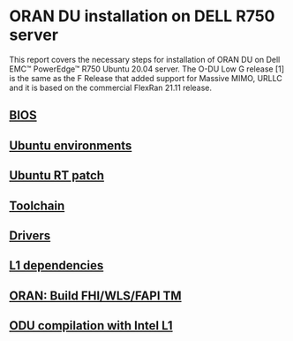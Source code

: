 # ORAN DU installation on DELL R750 server

This report covers the necessary steps for installation of ORAN DU on Dell EMC™ PowerEdge™ R750 Ubuntu 20.04 server.
The O-DU Low G release [1] is the same as the F Release that added support for Massive MIMO, URLLC and it is based on the commercial FlexRan 21.11 release.

## [BIOS](./BIOS)
## [Ubuntu environments](./Linux)
## [Ubuntu RT patch](./rt-patch)
## [Toolchain](./toolchain)
## [Drivers](./drivers)
## [L1 dependencies](./L1-deps)
## [ORAN: Build FHI/WLS/FAPI TM](https://docs.o-ran-sc.org/projects/o-ran-sc-o-du-phy/en/latest/run_l1.html)
## [ODU compilation with Intel L1](./odu-high)
